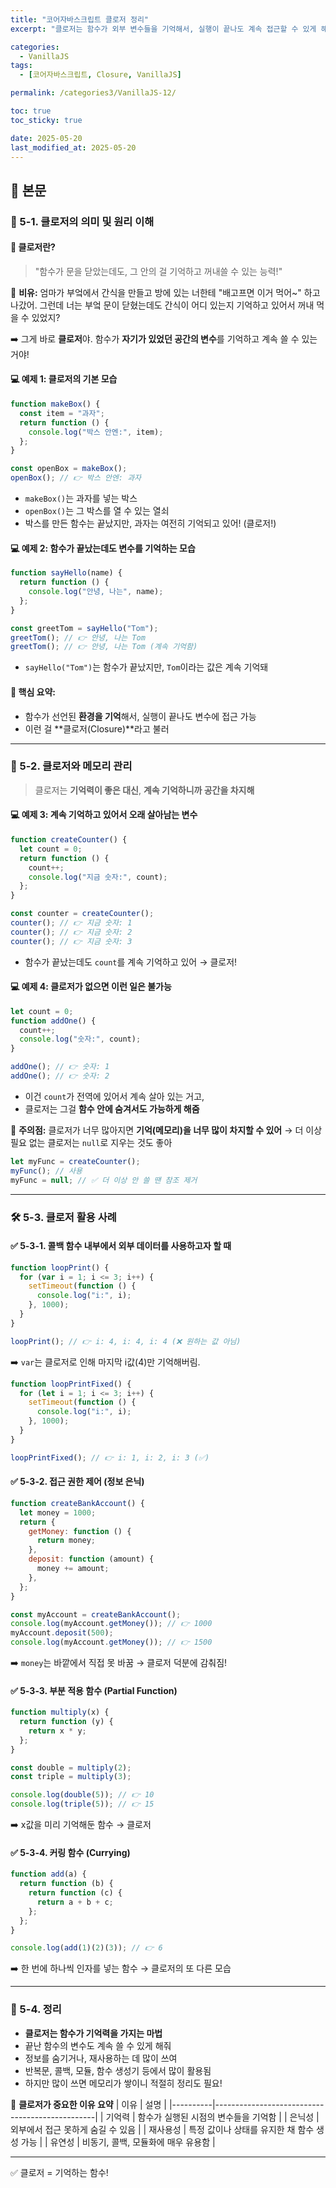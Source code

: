 ```yaml
---
title: "코어자바스크립트 클로저 정리"
excerpt: "클로저는 함수가 외부 변수들을 기억해서, 실행이 끝나도 계속 접근할 수 있게 해주는 기능입니다. 정보 은닉, 콜백, 커링 등 다양한 상황에서 유용하게 활용됩니다."

categories:
  - VanillaJS
tags:
  - [코어자바스크립트, Closure, VanillaJS]

permalink: /categories3/VanillaJS-12/

toc: true
toc_sticky: true

date: 2025-05-20
last_modified_at: 2025-05-20
---
```


## 🦥 본문

### 🧩 5-1. 클로저의 의미 및 원리 이해

#### 📖 클로저란?

> "함수가 문을 닫았는데도, 그 안의 걸 기억하고 꺼내쓸 수 있는 능력!"

🧸 **비유:**
엄마가 부엌에서 간식을 만들고 방에 있는 너한테 "배고프면 이거 먹어~" 하고 나갔어.
그런데 너는 부엌 문이 닫혔는데도 간식이 어디 있는지 기억하고 있어서 꺼내 먹을 수 있었지?

➡️ 그게 바로 **클로저**야. 함수가 **자기가 있었던 공간의 변수**를 기억하고 계속 쓸 수 있는 거야!

#### 💻 예제 1: 클로저의 기본 모습

```js
function makeBox() {
  const item = "과자";
  return function () {
    console.log("박스 안엔:", item);
  };
}

const openBox = makeBox();
openBox(); // 👉 박스 안엔: 과자
```

- `makeBox()`는 과자를 넣는 박스
- `openBox()`는 그 박스를 열 수 있는 열쇠
- 박스를 만든 함수는 끝났지만, 과자는 여전히 기억되고 있어! (클로저!)

#### 💻 예제 2: 함수가 끝났는데도 변수를 기억하는 모습

```js
function sayHello(name) {
  return function () {
    console.log("안녕, 나는", name);
  };
}

const greetTom = sayHello("Tom");
greetTom(); // 👉 안녕, 나는 Tom
greetTom(); // 👉 안녕, 나는 Tom (계속 기억함)
```

- `sayHello("Tom")`는 함수가 끝났지만, `Tom`이라는 값은 계속 기억돼

#### 🧠 핵심 요약:

- 함수가 선언된 **환경을 기억**해서, 실행이 끝나도 변수에 접근 가능
- 이런 걸 **클로저(Closure)**라고 불러

---

### 🧠 5-2. 클로저와 메모리 관리

> 클로저는 **기억력이 좋은 대신**, **계속 기억하니까 공간을 차지해**

#### 💻 예제 3: 계속 기억하고 있어서 오래 살아남는 변수

```js
function createCounter() {
  let count = 0;
  return function () {
    count++;
    console.log("지금 숫자:", count);
  };
}

const counter = createCounter();
counter(); // 👉 지금 숫자: 1
counter(); // 👉 지금 숫자: 2
counter(); // 👉 지금 숫자: 3
```

- 함수가 끝났는데도 `count`를 계속 기억하고 있어 → 클로저!

#### 💻 예제 4: 클로저가 없으면 이런 일은 불가능

```js
let count = 0;
function addOne() {
  count++;
  console.log("숫자:", count);
}

addOne(); // 👉 숫자: 1
addOne(); // 👉 숫자: 2
```

- 이건 `count`가 전역에 있어서 계속 살아 있는 거고,
- 클로저는 그걸 **함수 안에 숨겨서도 가능하게 해줌**

📌 **주의점:**
클로저가 너무 많아지면 **기억(메모리)을 너무 많이 차지할 수 있어**
→ 더 이상 필요 없는 클로저는 `null`로 지우는 것도 좋아

```js
let myFunc = createCounter();
myFunc(); // 사용
myFunc = null; // ✅ 더 이상 안 쓸 땐 참조 제거
```

---

### 🛠️ 5-3. 클로저 활용 사례

#### ✅ 5-3-1. 콜백 함수 내부에서 외부 데이터를 사용하고자 할 때

```js
function loopPrint() {
  for (var i = 1; i <= 3; i++) {
    setTimeout(function () {
      console.log("i:", i);
    }, 1000);
  }
}

loopPrint(); // 👉 i: 4, i: 4, i: 4 (❌ 원하는 값 아님)
```

➡️ `var`는 클로저로 인해 마지막 i값(4)만 기억해버림.

```js
function loopPrintFixed() {
  for (let i = 1; i <= 3; i++) {
    setTimeout(function () {
      console.log("i:", i);
    }, 1000);
  }
}

loopPrintFixed(); // 👉 i: 1, i: 2, i: 3 (✅)
```

#### ✅ 5-3-2. 접근 권한 제어 (정보 은닉)

```js
function createBankAccount() {
  let money = 1000;
  return {
    getMoney: function () {
      return money;
    },
    deposit: function (amount) {
      money += amount;
    },
  };
}

const myAccount = createBankAccount();
console.log(myAccount.getMoney()); // 👉 1000
myAccount.deposit(500);
console.log(myAccount.getMoney()); // 👉 1500
```

➡️ `money`는 바깥에서 직접 못 바꿈 → 클로저 덕분에 감춰짐!

#### ✅ 5-3-3. 부분 적용 함수 (Partial Function)

```js
function multiply(x) {
  return function (y) {
    return x * y;
  };
}

const double = multiply(2);
const triple = multiply(3);

console.log(double(5)); // 👉 10
console.log(triple(5)); // 👉 15
```

➡️ x값을 미리 기억해둔 함수 → 클로저

#### ✅ 5-3-4. 커링 함수 (Currying)

```js
function add(a) {
  return function (b) {
    return function (c) {
      return a + b + c;
    };
  };
}

console.log(add(1)(2)(3)); // 👉 6
```

➡️ 한 번에 하나씩 인자를 넣는 함수 → 클로저의 또 다른 모습

---

### 🧁 5-4. 정리

- **클로저는 함수가 기억력을 가지는 마법**
- 끝난 함수의 변수도 계속 쓸 수 있게 해줘
- 정보를 숨기거나, 재사용하는 데 많이 쓰여
- 반복문, 콜백, 모듈, 함수 생성기 등에서 많이 활용됨
- 하지만 많이 쓰면 메모리가 쌓이니 적절히 정리도 필요!

📌 **클로저가 중요한 이유 요약**
| 이유 | 설명 |
|----------|------------------------------------------------|
| 기억력 | 함수가 실행된 시점의 변수들을 기억함 |
| 은닉성 | 외부에서 접근 못하게 숨길 수 있음 |
| 재사용성 | 특정 값이나 상태를 유지한 채 함수 생성 가능 |
| 유연성 | 비동기, 콜백, 모듈화에 매우 유용함 |

---

✅ 클로저 = 기억하는 함수!
